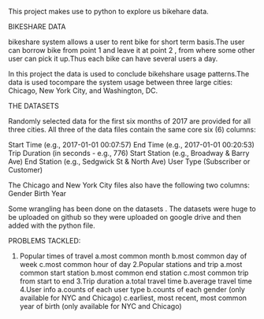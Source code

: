 This project makes use to python to explore us bikehare data.

BIKESHARE DATA

bikeshare system allows a user to rent bike for short term basis.The user can borrow bike from point 1 and leave it at point 2 ,
from where some other user can pick it up.Thus each bike can have several users a day.

In this project the data is used to conclude bikehshare usage patterns.The data is used tocompare the system usage between three 
large cities: Chicago, New York City, and Washington, DC.

THE DATASETS

Randomly selected data for the first six months of 2017 are provided for all three cities. All three of the data files contain
the same core six (6) columns:

Start Time (e.g., 2017-01-01 00:07:57)
End Time (e.g., 2017-01-01 00:20:53)
Trip Duration (in seconds - e.g., 776)
Start Station (e.g., Broadway & Barry Ave)
End Station (e.g., Sedgwick St & North Ave)
User Type (Subscriber or Customer)

The Chicago and New York City files also have the following two columns:
Gender
Birth Year

Some wrangling has been done on the datasets . The datasets were huge to be uploaded on github so they were uploaded on google drive and then 
added with the python file.


PROBLEMS TACKLED:
1. Popular times of travel 
  a.most common month
  b.most common day of week
  c.most common hour of day
2.Popular stations and trip
  a.most common start station
  b.most common end station
  c.most common trip from start to end
3.Trip duration
  a.total travel time
  b.average travel time
4.User info
  a.counts of each user type
  b.counts of each gender (only available for NYC and Chicago)
  c.earliest, most recent, most common year of birth (only available for NYC and Chicago)
